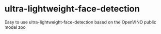 # ultra-lightweight-face-detection
Easy to use ultra-lightweight-face-detection based on the OpenVINO public model zoo
